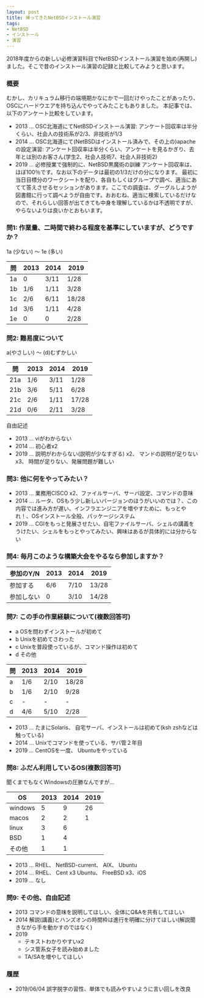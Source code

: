 ```yaml
---
layout: post
title: 帰ってきたNetBSDインストール演習
tags:
- NetBSD
- インストール
- 演習
---
```


2018年度からの新しい必修演習科目でNetBSDインストール演習を始め(再開し)ました。そこで昔のインストール演習の記録と比較してみようと思います。

### 概要

むかし、カリキュラム移行の端境期かなにかで一回だけやったことがあったり、OSCにハードウエアを持ち込んでやってみたこともありました。
本記事では、以下のアンケート比較をしています。

- 2013 ... OSC北海道にてNetBSDインストール演習:
           アンケート回収率は半分くらい、社会人の技術系が2/3、非技術が1/3
- 2014 ... OSC北海道にて(NetBSDはインストール済みで、その上の)apacheの設定演習:
           アンケート回収率は半分くらい、アンケートを見るかぎり、去年とは別のお客さん(学生2、社会人技術7、社会人非技術2)
- 2019 ... 必修授業で強制的に、NetBSD黒魔術の訓練
           アンケート回収率は、ほぼ100％です。なお以下のデータは最初の1/3だけの分になります。
           最初に当日目標分のワークシートを配り、各自もしくはグループで調べ、適当にあてて答えさせるセッションがあります。ここでの調査は、グーグルしようが図書館に行って調べようが自由です。おおむね、適当に検索しているだけなので、それらしい回答が出てきても中身を理解しているかは不透明ですが、やらないよりは良いかとおもいます。


### 問1: 作業量、二時間で終わる程度を基準にしていますが、どうですか？

1a (少ない) 〜 1e (多い)

問|2013|2014|2019
--|----|----|-----
1a|0   |3/11| 1/28
1b|1/6 |1/11| 3/28
1c|2/6 |6/11|18/28
1d|3/6 |1/11| 4/28
1e|0   |0   | 2/28


### 問2: 難易度について

a(やさしい) 〜 (d)むずかしい

問|2013|2014|2019
---|----|----|----
21a|1/6 |3/11|1/28
21b|3/6 |5/11|6/28
21c|2/6 |1/11|17/28
21d|0/6 |2/11|3/28

自由記述

- 2013 ... viがわからない
- 2014 ... 初心者x2
- 2019 ... 説明がわからない(説明が少なすぎる) x2、 マンドの説明が足りないx3、 時間が足りない、発展問題が難しい


### 問3: 他に何をやってみたい？

- 2013 ... 業務用CISCO x2、ファイルサーバ、サーバ設定、コマンドの意味
- 2014 ... ルータ、OSもう少し新しいバージョンのほうがいいのでは？、この内容では進み方が遅い、インフラエンジニアを増やすために、もっとやれ！、OSインストール全般、パッケージシステム
- 2019 ... CGIをもっと発展させたい、自宅ファイルサーバ、シェルの講義をうけたい、シェルをもっとやってみたい、興味はあるが具体的には分からない


### 問4: 毎月このような構築大会をやるなら参加しますか？

参加のY/N |2013|2014|2019
---|----|----|----
参加する|6/6 |7/10|13/28
参加しない|0   |3/10|14/28


### 問7: この手の作業経験について(複数回答可)

- a OSを問わずインストールが初めて
- b Unixを初めてさわった
- c Unixを普段使っているが、コマンド操作は初めて
- d その他

問|2013|2014|2019
-|----|----|----
a|1/6|2/10|18/28
b|1/6|2/10|9/28
c|-    |-    |-
d|4/6|5/10|2/28

- 2013 ... 	たまにSolaris、	自宅サーバ、インストールは初めて(ksh zshなどは触っている) 
- 2014 ...	Unixでコマンドを使っている、サバ管２年目
- 2019 ...	CentOSを一度、 	Ubuntuをやっている

### 問8: ふだん利用しているOS(複数回答可)

聞くまでもなくWindowsの圧勝なんですが...

OS|2013|2014|2019
-------|----|----|----
windows|5   |9   |26
  macos|2   |2   |1
  linux|3   |6   |
    BSD|1   |4   |
 その他|1   |1   |

- 2013 ...	RHEL、 NetBSD-current、	AIX、	Ubuntu
- 2014 ...	RHEL、 Cent x3 Ubuntu、	FreeBSD x3、iOS
- 2019 ...	なし


### 問9: その他、自由記述

- 2013
  コマンドの意味を説明してほしい、全体にQ&Aを共有してほしい
- 2014
  解説(講義)とハンズオンの時間枠は進行を明確に分けてほしい(解説聞きながら手を動かすのではなく)
- 2019
  - テキストわかりやすいx2
  - シス管系女子を読み始めました
  - TA/SAを増やしてほしい


### 履歴

- 2019/06/04 誤字脱字の習性、単体でも読みやすいように言い回しを改良
